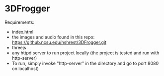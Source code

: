 # 3DFrogger

Requirements:

- index.html
- the images and audio found in this repo: https://github.ncsu.edu/nshrest/3DFrogger.git
- threejs
- any httpd server to run project locally (the project is tested and run with http-server)
 - To run, simply invoke "http-server" in the directory and go to port 8080 on localhost) 
